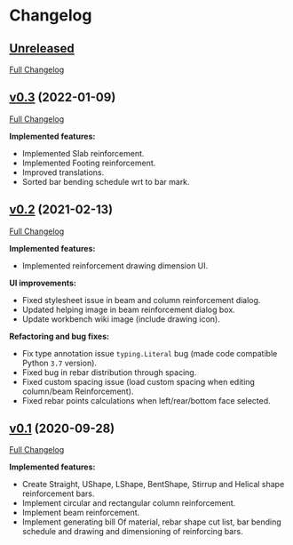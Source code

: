 # Changelog

## [Unreleased](https://github.com/amrit3701/FreeCAD-Reinforcement/tree/HEAD)
[Full Changelog](https://github.com/amrit3701/FreeCAD-Reinforcement/compare/v0.3...HEAD)

## [v0.3](https://github.com/amrit3701/FreeCAD-Reinforcement/tree/v0.3) (2022-01-09)

[Full Changelog](https://github.com/amrit3701/FreeCAD-Reinforcement/compare/v0.2..v0.3)

**Implemented features:**
- Implemented Slab reinforcement.
- Implemented Footing reinforcement.
- Improved translations.
- Sorted bar bending schedule wrt to bar mark.

## [v0.2](https://github.com/amrit3701/FreeCAD-Reinforcement/tree/v0.2) (2021-02-13)

[Full Changelog](https://github.com/amrit3701/FreeCAD-Reinforcement/compare/v0.1..v0.2)

**Implemented features:**
- Implemented reinforcement drawing dimension UI.

**UI improvements:**
- Fixed stylesheet issue in beam and column reinforcement dialog.
- Updated helping image in beam reinforcement dialog box.
- Update workbench wiki image (include drawing icon).

**Refactoring and bug fixes:**
- Fix type annotation issue `typing.Literal` bug (made code compatible Python `3.7` version).
- Fixed bug in rebar distribution through spacing.
- Fixed custom spacing issue (load custom spacing when editing column/beam Reinforcement).
- Fixed rebar points calculations when left/rear/bottom face selected.

## [v0.1](https://github.com/amrit3701/FreeCAD-Reinforcement/tree/v0.1) (2020-09-28)

[Full Changelog](https://github.com/amrit3701/FreeCAD-Reinforcement/compare/421c376da219c2872428a89190b4cc2a6f310737...v0.1)

**Implemented features:**

- Create Straight, UShape, LShape,  BentShape, Stirrup and Helical shape reinforcement bars.
- Implement circular and rectangular column reinforcement.
- Implement beam reinforcement.
- Implement generating bill Of material, rebar shape cut list, bar bending schedule and drawing and dimensioning of reinforcing bars.
